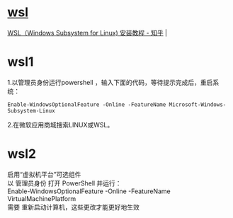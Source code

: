 # [wsl](readme.md)  
<a href="https://zhuanlan.zhihu.com/p/105652962" target="_blank">WSL（Windows Subsystem for Linux) 安装教程 - 知乎</a>  |  <br>  

# wsl1  
1.以管理员身份运行powershell ，输入下面的代码，等待提示完成后，重启系统：  
```
Enable-WindowsOptionalFeature -Online -FeatureName Microsoft-Windows-Subsystem-Linux  
```
2.在微软应用商城搜索LINUX或WSL。  

# wsl2  
启用“虚拟机平台”可选组件  
以 管理员身份 打开 PowerShell 并运行：  
Enable-WindowsOptionalFeature -Online -FeatureName VirtualMachinePlatform  
需要 重新启动计算机，这些更改才能更好地生效  


